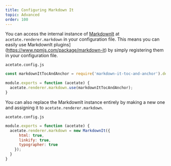 ```yaml
---
title: Configuring Markdown It
topic: Advanced
order: 100
---
```


You can access the internal instance of [MarkdownIt](https://github.com/markdown-it/markdown-it) at `acetate.renderer.markdown` in your configuration file. This means you can easily use MarkdownIt plugins](https://www.npmjs.com/package/markdown-it) by simply registering them in your configuration file.

<code class="filename">acetate.config.js</code>

```js
const markdownItTocAndAnchor = require('markdown-it-toc-and-anchor').default;

module.exports = function (acetate) {
  acetate.renderer.markdown.use(markdownItTocAndAnchor);
}
```

You can also replace the MarkdownIt instance entirely by making a new one and assigning it to `acetate.renderer.markdown`.

<code class="filename">acetate.config.js</code>

```js
module.exports = function (acetate) {
  acetate.renderer.markdown = new MarkdownIt({
      html: true,
      linkify: true,
      typographer: true
    });
  }
}
```

